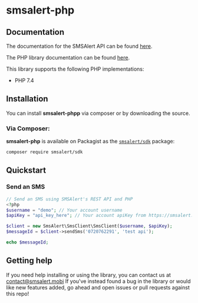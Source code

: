 # smsalert-php

## Documentation

The documentation for the SMSAlert API can be found [here][apidocs].

The PHP library documentation can be found [here][libdocs].

This library supports the following PHP implementations:

* PHP 7.4

## Installation

You can install **smsalert-phpp** via composer or by downloading the source.

### Via Composer:

**smsalert-php** is available on Packagist as the
[`smsalert/sdk`](https://packagist.org/packages/smsalert/sdk) package:

```
composer require smsalert/sdk
```

## Quickstart

### Send an SMS

```php
// Send an SMS using SMSAlert's REST API and PHP
<?php
$username = "demo"; // Your account username
$apiKey = "api_key_here"; // Your account apiKey from https://smsalert.mobi/settings

$client = new SmsAlert\SmsClient\SmsClient($username, $apiKey);
$messageId = $client->sendSms('0720762291', 'test api');

echo $messageId;
```

## Getting help

If you need help installing or using the library, you can contact us at contact@smsalert.mobi
If you've instead found a bug in the library or would like new features added, go ahead and open issues or pull requests against this repo!

[apidocs]: https://smsalert.mobi/apidocs
[libdocs]: https://github.com/axwell/smsalert-php